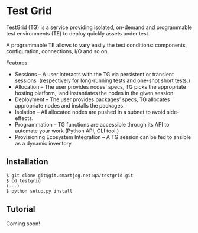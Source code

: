 Test Grid
=========

TestGrid (TG) is a service providing isolated, on-demand and programmable
test environments (TE) to deploy quickly assets under test.

A programmable TE allows to vary easily the test conditions: components,
configuration, connections, I/O and so on.

Features:

  * Sessions –
    A user interacts with the TG via persistent or transient sessions     (respectively for long-running tests and one-shot short tests.)
  * Allocation –
    The user provides nodes’ specs, TG picks the appropriate hosting platform,     and instantiates the nodes in the given session.
  * Deployment –
    The user provides packages’ specs,
    TG allocates appropriate nodes and installs the packages.
  * Isolation –
    All allocated nodes are pushed in a subnet to avoid side-effects.
  * Programmation –
    TG functions are accessible through its API to automate your work
    (Python API, CLI tool.)
  * Provisioning Ecosystem Integration –
    A TG session can be fed to ansible as a dynamic inventory

Installation
------------

	$ git clone git@git.smartjog.net:qa/testgrid.git
	$ cd testgrid
	(...)
	$ python setup.py install

Tutorial
--------

Coming soon!